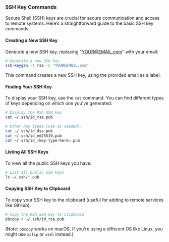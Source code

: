 ### SSH Key Commands

Secure Shell (SSH) keys are crucial for secure communication and access to remote systems. Here’s a straightforward guide to the basic SSH key commands:

#### Creating a New SSH Key

Generate a new SSH key, replacing "YOUR@EMAIL.com" with your email:

```zsh
# Generate a new SSH key
ssh-keygen -t rsa -C "YOUR@EMAIL.com"
```

This command creates a new SSH key, using the provided email as a label.

#### Finding Your SSH Key

To display your SSH key, use the `cat` command. You can find different types of keys depending on which one you've generated:

```zsh
# Display the RSA SSH key
cat ~/.ssh/id_rsa.pub

# Other key types (use as needed):
cat ~/.ssh/id_dsa.pub
cat ~/.ssh/id_ed25519.pub
cat ~/.ssh/id_<key-type-here>.pub
```

#### Listing All SSH Keys

To view all the public SSH keys you have:

```zsh
# List all public SSH keys
ls ~/.ssh/*.pub
```

#### Copying SSH Key to Clipboard

To copy your SSH key to the clipboard (useful for adding to remote services like GitHub):

```zsh
# Copy the RSA SSH key to clipboard
pbcopy < ~/.ssh/id_rsa.pub
```

(Note: `pbcopy` works on macOS. If you're using a different OS like Linux, you might use `xclip` or `xsel` instead.)
